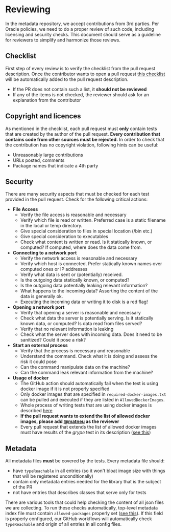 # Reviewing

In the metadata repository, we accept contributions from 3rd parties.
Per Oracle policies, we need to do a proper review of such code, including licensing and security checks.
This document should serve as a guideline for reviewers to simplify and harmonize those reviews.

## Checklist
First step of every review is to verify the checklist from the pull request description.
Once the contributor wants to open a pull request [this checklist](pull_request_template.md) will be automatically added to the pull request description.
* If the PR does not contain such a list, it **should not be reviewed**
* If any of the items is not checked, the reviewer should ask for an explanation from the contributor

## Copyright and licences
As mentioned in the checklist, each pull request must **only** contain tests that are created by the author of the pull request.
**Every contribution that contains code from other sources must be rejected.**
In order to check that the contribution has no copyright violation, following hints can be useful:
* Unreasonably large contributions
* URLs posted, comments
* Package names that indicate a 4th party

## Security
There are many security aspects that must be checked for each test provided in the pull request.
Check for the following critical actions:
* **File Access**
  * Verify the file access is reasonable and necessary
  * Verify which file is read or written. Preferred case is a static filename in the local or temp directory.
  * Give special consideration to files in special location (/bin etc.)
  * Give special consideration to executables
  * Check what content is written or read. Is it statically known, or computed? If computed, where does the data come from.
* **Connecting to a network port**
  * Verify the network access is reasonable and necessary
  * Verify which host is connected. Prefer statically known names over computed ones or IP addresses
  * Verify what data is sent or (potentially) received.
  * Is the outgoing data statically known, or computed?
  * Is the outgoing data potentially leaking relevant information?
  * What happens to the incoming data? Asserting the content of the data is generally ok. 
  * Executing the incoming data or writing it to disk is a red flag!
* **Opening a network port**
  * Verify that opening a server is reasonable and necessary
  * Check what data the server is potentially serving. Is it statically known data, or computed? Is data read from files served?
  * Verify that no relevant information is leaking
  * Check what the server does with incoming data. Does it need to be sanitized? Could it pose a risk?
* **Start an external process**
  * Verify that the process is necessary and reasonable
  * Understand the command. Check what it is doing and assess the risk it could pose
  * Can the command manipulate data on the machine?
  * Can the command leak relevant information from the machine?
* **Usage of docker**
  * The GitHub action should automatically fail when the test is using docker image if it is not properly specified
  * Only docker images that are specified in `required-docker-images.txt` can be pulled and executed if they are listed in `AllowedDockerImages`.
  * Whole process of writing tests that are using docker images is described [here](CONTRIBUTING.md#providing-the-tests-that-use-docker)
  * **If the pull request wants to extend the list of allowed docker images, please add [@matneu](https://github.com/matneu) as the reviewer**
  * Every pull request that extends the list of allowed docker images must have results of the *grype* test in its description ([see this](CONTRIBUTING.md#providing-the-tests-that-use-docker))


## Metadata
All metadata files **must** be covered by the tests. Every metadata file should:
* have `typeReachable` in all entries (so it won't bloat image size with things that will be registered unconditionally)
* contain only metadata entries needed for the library that is the subject of the PR
* not have entries that describes classes that serve only for tests 

There are various tools that could help checking the content of all json files we are collecting.
To run these checks automatically, top-level metadata index file must contain `allowed-packages` properly set ([see this](./CONTRIBUTING.md#metadata-structure)).
If this field is properly configured, our GitHub workflows will automatically check `typeReachable` and origin of all entries in all config files.